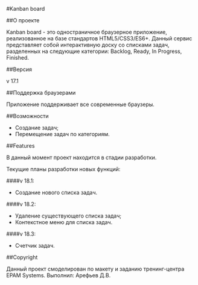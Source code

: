 #Kanban board

##О проекте

Kanban board - это одностраничное браузерное приложение, реализованное на базе стандартов HTML5/CSS3/ES6+. Данный сервис представляет собой интерактивную доску со списками задач, разделенных на следующие категории: Backlog, Ready, In Progress, Finished.

##Версия

v 17.1

##Поддержка браузерами

Приложение поддерживает все современные браузеры.

##Возможности

-   Создание задач;
-   Перемещение задач по категориям.

##Features

В данный момент проект находится в стадии разработки.

Текущие планы разработки новых функций:

####v 18.1:

-   Создание нового списка задач.

####v 18.2:

-   Удаление существующего списка задач;
-   Контекстное меню для списка задач.

####v 18.3:

-   Счетчик задач.

##Copyright

Данный проект смоделирован по макету и заданию тренинг-центра EPAM Systems.
Выполнил: Арефьев Д.В.
